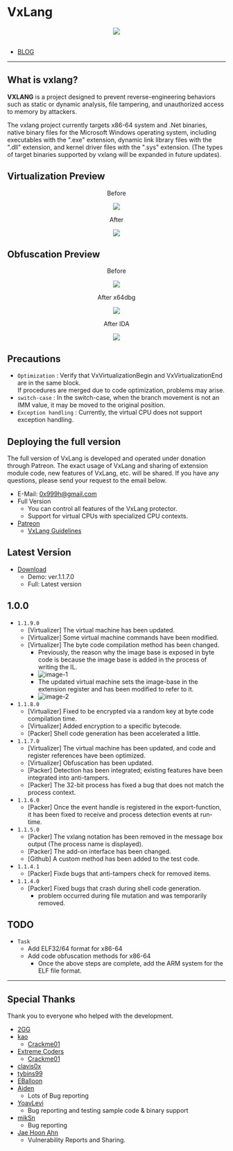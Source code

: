 # VxLang

<div align="center">
   <a href="https://vxlang.github.io/">
      <img src="https://vxlang.github.io/image/vxlang.gif" loop=infinite style="max-width: 100%; height: auto;" />
   </a>
</div>
<br>

- [BLOG](https://vxlang.github.io/)

---

## What is vxlang?

**VXLANG** is a project designed to prevent reverse-engineering behaviors such as static or dynamic analysis, file tampering, and unauthorized access to memory by attackers. 

The vxlang project currently targets x86-64 system and .Net binaries, native binary files for the Microsoft Windows operating system, including executables with the ".exe" extension, dynamic link library files with the ".dll" extension, and kernel driver files with the ".sys" extension. (The types of target binaries supported by vxlang will be expanded in future updates).

## Virtualization Preview

<div align="center">
   <p>Before</p>
   <img src="https://vxlang.github.io/image/VMBegin.png" style="max-width: 100%; height: auto;" />
   <p>After</p>
   <img src="https://vxlang.github.io/image/VMEnd.png" style="max-width: 100%; height: auto;" />
</div>

## Obfuscation Preview

<div align="center">
   <p>Before</p>
   <img src="https://vxlang.github.io/image/bef.PNG" style="max-width: 100%; height: auto;" />
   <p>After x64dbg</p>
   <img src="https://vxlang.github.io/image/7x.PNG" style="max-width: 50%; height: auto;" /> 
   <p>After IDA</p>
   <img src="https://vxlang.github.io/image/8x.png" style="max-width: 50%; height: auto;" /> 
</div>

## Precautions

- `Optimization` : Verify that VxVirtualizationBegin and VxVirtualizationEnd are in the same block.  
  If procedures are merged due to code optimization, problems may arise.
- `switch-case` : In the switch-case, when the branch movement is not an IMM value, it may be moved to the original position.
- `Exception handling` : Currently, the virtual CPU does not support exception handling.
  
## Deploying the full version

The full version of VxLang is developed and operated under donation through Patreon. The exact usage of VxLang and sharing of extension module code, new features of VxLang, etc. will be shared. If you have any questions, please send your request to the email below.

- E-Mail: 0x999h@gmail.com
- Full Version
  - You can control all features of the VxLang protector.
  - Support for virtual CPUs with specialized CPU contexts.
- [Patreon](https://www.patreon.com/vxlang)
  - [VxLang Guidelines](https://www.patreon.com/posts/vxlang-93493825) 

## Latest Version

- [Download](https://vxlang.github.io/download.html)
  - Demo: ver.1.1.7.0
  - Full: Latest version
 
1.0.0
---
- `1.1.9.0`
  - [Virtualizer] The virtual machine has been updated.
  - [Virtualizer] Some virtual machine commands have been modified.
  - [Virtualizer] The byte code compilation method has been changed.
    - Previously, the reason why the image base is exposed in byte code is because the image base is added in the process of writing the IL.
    - ![image-1](https://vxlang.github.io/image/old-il.PNG)
    - The updated virtual machine sets the image-base in the extension register and has been modified to refer to it.
    - ![image-2](https://vxlang.github.io/image/new-il.PNG)
- `1.1.8.0`
  - [Virtualizer] Fixed to be encrypted via a random key at byte code compilation time.
  - [Virtualizer] Added encryption to a specific bytecode.
  - [Packer] Shell code generation has been accelerated a little.
- `1.1.7.0`
  - [Virtualizer] The virtual machine has been updated, and code and register references have been optimized.
  - [Virtualizer] Obfuscation has been updated.
  - [Packer] Detection has been integrated; existing features have been integrated into anti-tampers.
  - [Packer] The 32-bit process has fixed a bug that does not match the process context.  
- `1.1.6.0`
  - [Packer] Once the event handle is registered in the export-function, it has been fixed to receive and process detection events at run-time.
- `1.1.5.0`
  - [Packer] The vxlang notation has been removed in the message box output (The process name is displayed).
  - [Packer] The add-on interface has been changed.
  - [Github] A custom method has been added to the test code.
- `1.1.4.1`
  - [Packer] Fixde bugs that anti-tampers check for removed items.
- `1.1.4.0`
  - [Packer] Fixed bugs that crash during shell code generation.
    - problem occurred during file mutation and was temporarily removed. 

## TODO
- `Task`
  - Add ELF32/64 format for x86-64
  - Add code obfuscation methods for x86-64
    - Once the above steps are complete, add the ARM system for the ELF file format.
    
---

## Special Thanks

Thank you to everyone who helped with the development.

- [2GG](https://twitter.com/2gg) 
- [kao](https://lifeinhex.com/) 
  - [Crackme01](https://forum.tuts4you.com/topic/43809-users-desktop-crackme/#comment-213340) 
- [Extreme Coders](https://github.com/extremecoders-re/tuts4you_users_desktop_crackme_writeup) 
  - [Crackme01](https://forum.tuts4you.com/topic/43809-users-desktop-crackme/#comment-213328)  
- [clavis0x](https://github.com/clavis0x)
- [tybins99](https://github.com/tybins99) 
- [EBalloon](https://github.com/EBalloon)
- [Aiden](https://github.com/aidenosys)
  - Lots of Bug reporting
- [YoavLevi](https://github.com/YoavLevi)
  - Bug reporting and testing sample code & binary support
- [mikSn](https://github.com/mikSn)
  - Bug reporting
- [Jae Hoon Ahn](https://github.com/dkswognsdi)
  - Vulnerability Reports and Sharing.
  

  
  
  
